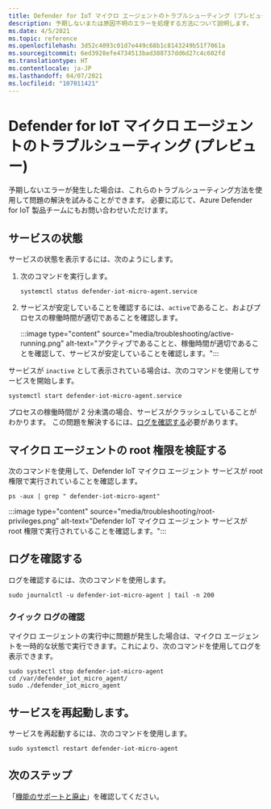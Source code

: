 ```yaml
---
title: Defender for IoT マイクロ エージェントのトラブルシューティング (プレビュー)
description: 予期しないまたは原因不明のエラーを処理する方法について説明します。
ms.date: 4/5/2021
ms.topic: reference
ms.openlocfilehash: 3d52c4093c01d7e449c68b1c8143249b51f7061a
ms.sourcegitcommit: 6ed3928efe4734513bad388737dd6d27c4c602fd
ms.translationtype: HT
ms.contentlocale: ja-JP
ms.lasthandoff: 04/07/2021
ms.locfileid: "107011421"
---
```

# <a name="defender-iot-micro-agent-troubleshooting-preview"></a>Defender for IoT マイクロ エージェントのトラブルシューティング (プレビュー)

予期しないエラーが発生した場合は、これらのトラブルシューティング方法を使用して問題の解決を試みることができます。 必要に応じて、Azure Defender for IoT 製品チームにもお問い合わせいただけます。   

## <a name="service-status"></a>サービスの状態 

サービスの状態を表示するには、次のようにします。 

1. 次のコマンドを実行します。

    ```azurecli
    systemctl status defender-iot-micro-agent.service 
    ```

1. サービスが安定していることを確認するには、`active`であること、およびプロセスの稼働時間が適切であることを確認します。

    :::image type="content" source="media/troubleshooting/active-running.png" alt-text="アクティブであることと、稼働時間が適切であることを確認して、サービスが安定していることを確認します。":::

サービスが `inactive` として表示されている場合は、次のコマンドを使用してサービスを開始します。

```azurecli
systemctl start defender-iot-micro-agent.service 
```

プロセスの稼働時間が 2 分未満の場合、サービスがクラッシュしていることがわかります。 この問題を解決するには、[ログを確認する](#review-the-logs)必要があります。

## <a name="validate-micro-agent-root-privileges"></a>マイクロ エージェントの root 権限を検証する

次のコマンドを使用して、Defender IoT マイクロ エージェント サービスが root 権限で実行されていることを確認します。

```azurecli
ps -aux | grep " defender-iot-micro-agent"
```

:::image type="content" source="media/troubleshooting/root-privileges.png" alt-text="Defender IoT マイクロ エージェント サービスが root 権限で実行されていることを確認します。":::
## <a name="review-the-logs"></a>ログを確認する 

ログを確認するには、次のコマンドを使用します。  

```azurecli
sudo journalctl -u defender-iot-micro-agent | tail -n 200 
```

### <a name="quick-log-review"></a>クイック ログの確認

マイクロ エージェントの実行中に問題が発生した場合は、マイクロ エージェントを一時的な状態で実行できます。これにより、次のコマンドを使用してログを表示できます。

```azurecli
sudo systectl stop defender-iot-micro-agent
cd /var/defender_iot_micro_agent/
sudo ./defender_iot_micro_agent
```

## <a name="restart-the-service"></a>サービスを再起動します。

サービスを再起動するには、次のコマンドを使用します。 

```azurecli
sudo systemctl restart defender-iot-micro-agent  
```

## <a name="next-steps"></a>次のステップ

「[機能のサポートと廃止](edge-security-module-deprecation.md)」を確認してください。
